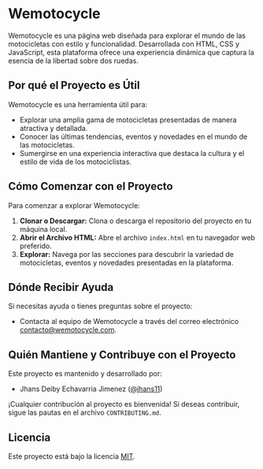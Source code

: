 # Wemotocycle

Wemotocycle es una página web diseñada para explorar el mundo de las motocicletas con estilo y funcionalidad. Desarrollada con HTML, CSS y JavaScript, esta plataforma ofrece una experiencia dinámica que captura la esencia de la libertad sobre dos ruedas.

## Por qué el Proyecto es Útil

Wemotocycle es una herramienta útil para:
- Explorar una amplia gama de motocicletas presentadas de manera atractiva y detallada.
- Conocer las últimas tendencias, eventos y novedades en el mundo de las motocicletas.
- Sumergirse en una experiencia interactiva que destaca la cultura y el estilo de vida de los motociclistas.

## Cómo Comenzar con el Proyecto

Para comenzar a explorar Wemotocycle:
1. **Clonar o Descargar:** Clona o descarga el repositorio del proyecto en tu máquina local.
2. **Abrir el Archivo HTML:** Abre el archivo `index.html` en tu navegador web preferido.
3. **Explorar:** Navega por las secciones para descubrir la variedad de motocicletas, eventos y novedades presentadas en la plataforma.

## Dónde Recibir Ayuda

Si necesitas ayuda o tienes preguntas sobre el proyecto:
- Contacta al equipo de Wemotocycle a través del correo electrónico [contacto@wemotocycle.com](mailto:contacto@wemotocycle.com).

## Quién Mantiene y Contribuye con el Proyecto

Este proyecto es mantenido y desarrollado por:
- Jhans Deiby Echavarria Jimenez ([@jhans11](https://github.com/jhans11))

¡Cualquier contribución al proyecto es bienvenida! Si deseas contribuir, sigue las pautas en el archivo `CONTRIBUTING.md`.

## Licencia

Este proyecto está bajo la licencia [MIT](LICENSE).

